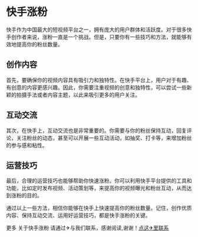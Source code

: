 # 快手涨粉

快手作为中国最大的短视频平台之一，拥有庞大的用户群体和活跃度。对于很多快手创作者来说，涨粉一直是一个挑战。但是，只要你有一些技巧和方法，就能够有效地提高你的粉丝数量。

## 创作内容

首先，要确保你的视频内容具有吸引力和独特性。在快手平台上，用户对于有趣、有创意的内容更感兴趣。因此，你需要注重视频的创意和独特性，可以尝试一些新颖的拍摄手法或者内容主题，以此来吸引更多的用户关注。

## 互动交流

其次，在快手上，互动交流也是非常重要的。你需要与你的粉丝保持互动，回复评论，关注粉丝的动态，甚至可以开展一些互动活动，如抽奖、打卡等，来增加粉丝的参与感和粘性。

## 运营技巧

最后，合理的运营技巧也能够帮助你快速涨粉。你可以利用快手平台提供的工具和功能，比如定时发布视频、活动策划等，来提高你的视频曝光和粉丝互动，从而达到涨粉的目的。

通过以上一些方法，相信你能够在快手上快速提高你的粉丝数量。记住，创作优质内容、保持互动交流、运用好运营技巧，都是快手涨粉的关键。

更多 关于快手涨粉 请通过✈与我们联系，感谢阅读,谢谢！[点这✈里联系](https://ww.k02.cc)